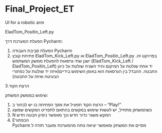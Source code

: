 # Final_Project_ET
UI for a robotic arm

EladTom_Positin_Left.py

הפעלת המערכת דרך Pycharm:
1. הפעלת סביבת העבודה Pycharm
2. פתיחת קובץ EladTom_Kick_Left.py או EladTom_Positin_Left.py
     .בפרויקט זה ישנן שתי גרסאות להפעלת ממשק המשתמש (EladTom_Kick_Left / EladTom_Positin_Left)
    יד אחת שולטת על המיקום והיד השניה שולטת על כיוון החבטה. ההבדל בין הגרסאות הוא באופן השימוש בידיים(איזה יד שולטת על כפתורי הבעיטה ואיזה על החבטה)   
   
3.הרצת הקוד

שימוש בממשק המשחק:
1. הרצת הקוד תפעיל את מסך הפתיחה בו יש לבחור ב – “Play!”
2. כשהמשחק מתחיל, יש לעשות שימוש במקשים בהתאם לתפריט המקשים שמוצג
3. N המקש 
   משגר כדור חדש וכך מאפשר ניסיון חבטה חדש
4. Eהכפתור  
   Pycharm מסיים את המשחק ומאפשר יציאה נוחה מהמערכת ומעבר חזרה ל
  
